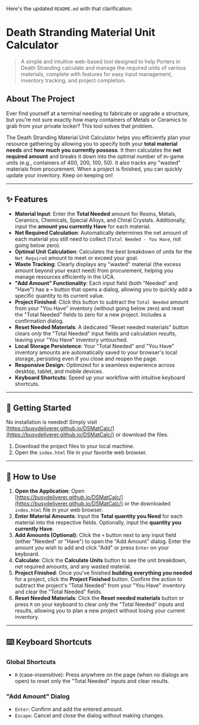 Here's the updated `README.md` with that clarification:

# Death Stranding Material Unit Calculator

> A simple and intuitive web-based tool designed to help Porters in Death Stranding calculate and manage the required units of various materials, complete with features for easy input management, inventory tracking, and project completion.

## About The Project

Ever find yourself at a terminal needing to fabricate or upgrade a structure, but you're not sure exactly how many containers of Metals or Ceramics to grab from your private locker? This tool solves that problem.

The Death Stranding Material Unit Calculator helps you efficiently plan your resource gathering by allowing you to specify both your **total material needs** and **how much you currently possess**. It then calculates the **net required amount** and breaks it down into the optimal number of in-game units (e.g., containers of 400, 200, 100, 50). It also tracks any "wasted" materials from procurement. When a project is finished, you can quickly update your inventory. Keep on keeping on!

---

## ✨ Features

* **Material Input**: Enter the **Total Needed** amount for Resins, Metals, Ceramics, Chemicals, Special Alloys, and Chiral Crystals. Additionally, input the **amount you currently Have** for each material.
* **Net Required Calculation**: Automatically determines the net amount of each material you still need to collect (`Total Needed - You Have`, not going below zero).
* **Optimal Unit Calculation**: Calculates the best breakdown of units for the `Net Required` amount to meet or exceed your goal.
* **Waste Tracking**: Clearly displays any "wasted" material (the excess amount beyond your exact need) from procurement, helping you manage resources efficiently in the UCA.
* **"Add Amount" Functionality**: Each input field (both "Needed" and "Have") has a `+` button that opens a dialog, allowing you to quickly add a specific quantity to its current value.
* **Project Finished**: Click this button to subtract the `Total Needed` amount from your "You Have" inventory (without going below zero) and reset the "Total Needed" fields to zero for a new project. Includes a confirmation dialog.
* **Reset Needed Materials**: A dedicated "Reset needed materials" button clears *only* the "Total Needed" input fields and calculation results, leaving your "You Have" inventory untouched.
* **Local Storage Persistence**: Your "Total Needed" and "You Have" inventory amounts are automatically saved to your browser's local storage, persisting even if you close and reopen the page.
* **Responsive Design**: Optimized for a seamless experience across desktop, tablet, and mobile devices.
* **Keyboard Shortcuts**: Speed up your workflow with intuitive keyboard shortcuts.

---

## 🚀 Getting Started

No installation is needed! Simply visit [https://busydeliverer.github.io/DSMatCalc/](https://busydeliverer.github.io/DSMatCalc/) or download the files.

1.  Download the project files to your local machine.
2.  Open the `index.html` file in your favorite web browser.

---

## 📖 How to Use

1.  **Open the Application**: Open [https://busydeliverer.github.io/DSMatCalc/](https://busydeliverer.github.io/DSMatCalc/) or the downloaded `index.html` file in your web browser.
2.  **Enter Material Amounts**: Input the **Total quantity you Need** for each material into the respective fields. Optionally, input the **quantity you currently Have**.
3.  **Add Amounts (Optional)**: Click the `+` button next to any input field (either "Needed" or "Have") to open the "Add Amount" dialog. Enter the amount you wish to add and click "Add" or press `Enter` on your keyboard.
4.  **Calculate**: Click the **Calculate Units** button to see the unit breakdown, net required amounts, and any wasted material.
5.  **Project Finished**: Once you've finished **building everything you needed** for a project, click the **Project Finished** button. Confirm the action to subtract the project's "Total Needed" from your "You Have" inventory and clear the "Total Needed" fields.
6.  **Reset Needed Materials**: Click the **Reset needed materials** button or press `R` on your keyboard to clear *only* the "Total Needed" inputs and results, allowing you to plan a new project without losing your current inventory.

---

## ⌨️ Keyboard Shortcuts

### Global Shortcuts
* `R` (case-insensitive): Press anywhere on the page (when no dialogs are open) to reset only the "Total Needed" inputs and clear results.

### "Add Amount" Dialog
* `Enter`: Confirm and add the entered amount.
* `Escape`: Cancel and close the dialog without making changes.
